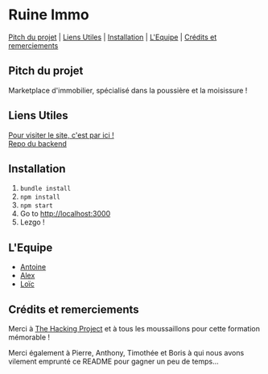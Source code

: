 # Ruine Immo

[Pitch du projet](#pitch-du-projet) | 
[Liens Utiles](#liens-utiles) | 
[Installation](#installation) | 
[L'Equipe](#lequipe) | 
[Crédits et remerciements](#crédits-et-remerciements)

</div>

## Pitch du projet

Marketplace d'immobilier, spécialisé dans la poussière et la moisissure !

## Liens Utiles

[Pour visiter le site, c'est par ici !](https://immo-all-react.herokuapp.com/)<br />
[Repo du backend](https://github.com/profprogrammeur/immoALL_api)

## Installation

1. `bundle install`
1. `npm install`
1. `npm start`
1. Go to [http://localhost:3000](http://localhost:3000)
1. Lezgo !

## L'Equipe

- [Antoine](https://github.com/profprogrammeur)
- [Alex](https://github.com/lexbeaumier)
- [Loïc](https://github.com/rieuloic)

## Crédits et remerciements

Merci à [The Hacking Project](https://www.thehackingproject.org/) et à tous les moussaillons pour cette formation mémorable !

Merci également à Pierre, Anthony, Timothée et Boris à qui nous avons vilement emprunté ce README pour gagner un peu de temps... 
